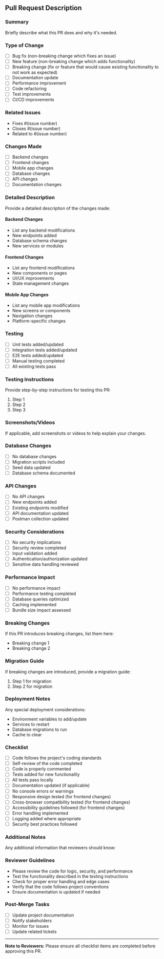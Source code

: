 ## Pull Request Description

### Summary
Briefly describe what this PR does and why it's needed.

### Type of Change
- [ ] Bug fix (non-breaking change which fixes an issue)
- [ ] New feature (non-breaking change which adds functionality)
- [ ] Breaking change (fix or feature that would cause existing functionality to not work as expected)
- [ ] Documentation update
- [ ] Performance improvement
- [ ] Code refactoring
- [ ] Test improvements
- [ ] CI/CD improvements

### Related Issues
- Fixes #(issue number)
- Closes #(issue number)
- Related to #(issue number)

### Changes Made
- [ ] Backend changes
- [ ] Frontend changes
- [ ] Mobile app changes
- [ ] Database changes
- [ ] API changes
- [ ] Documentation changes

### Detailed Description
Provide a detailed description of the changes made:

#### Backend Changes
- List any backend modifications
- New endpoints added
- Database schema changes
- New services or modules

#### Frontend Changes
- List any frontend modifications
- New components or pages
- UI/UX improvements
- State management changes

#### Mobile App Changes
- List any mobile app modifications
- New screens or components
- Navigation changes
- Platform-specific changes

### Testing
- [ ] Unit tests added/updated
- [ ] Integration tests added/updated
- [ ] E2E tests added/updated
- [ ] Manual testing completed
- [ ] All existing tests pass

### Testing Instructions
Provide step-by-step instructions for testing this PR:

1. Step 1
2. Step 2
3. Step 3

### Screenshots/Videos
If applicable, add screenshots or videos to help explain your changes.

### Database Changes
- [ ] No database changes
- [ ] Migration scripts included
- [ ] Seed data updated
- [ ] Database schema documented

### API Changes
- [ ] No API changes
- [ ] New endpoints added
- [ ] Existing endpoints modified
- [ ] API documentation updated
- [ ] Postman collection updated

### Security Considerations
- [ ] No security implications
- [ ] Security review completed
- [ ] Input validation added
- [ ] Authentication/authorization updated
- [ ] Sensitive data handling reviewed

### Performance Impact
- [ ] No performance impact
- [ ] Performance testing completed
- [ ] Database queries optimized
- [ ] Caching implemented
- [ ] Bundle size impact assessed

### Breaking Changes
If this PR introduces breaking changes, list them here:

- Breaking change 1
- Breaking change 2

### Migration Guide
If breaking changes are introduced, provide a migration guide:

1. Step 1 for migration
2. Step 2 for migration

### Deployment Notes
Any special deployment considerations:

- Environment variables to add/update
- Services to restart
- Database migrations to run
- Cache to clear

### Checklist
- [ ] Code follows the project's coding standards
- [ ] Self-review of the code completed
- [ ] Code is properly commented
- [ ] Tests added for new functionality
- [ ] All tests pass locally
- [ ] Documentation updated (if applicable)
- [ ] No console errors or warnings
- [ ] Responsive design tested (for frontend changes)
- [ ] Cross-browser compatibility tested (for frontend changes)
- [ ] Accessibility guidelines followed (for frontend changes)
- [ ] Error handling implemented
- [ ] Logging added where appropriate
- [ ] Security best practices followed

### Additional Notes
Any additional information that reviewers should know:

### Reviewer Guidelines
- Please review the code for logic, security, and performance
- Test the functionality described in the testing instructions
- Check for proper error handling and edge cases
- Verify that the code follows project conventions
- Ensure documentation is updated if needed

### Post-Merge Tasks
- [ ] Update project documentation
- [ ] Notify stakeholders
- [ ] Monitor for issues
- [ ] Update related tickets

---

**Note to Reviewers:** Please ensure all checklist items are completed before approving this PR.
